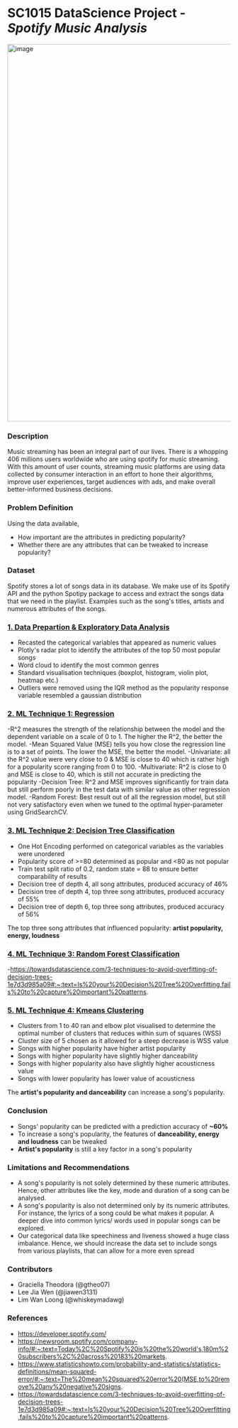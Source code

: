 # SC1015 DataScience Project - _Spotify Music Analysis_

<img width="850" alt="image" src="https://user-images.githubusercontent.com/90097030/164615136-60684cdc-bec6-428e-bd1c-d0afde7ac777.png">

### Description  
Music streaming has been an integral part of our lives. There is a whopping 406 millions users worldwide who are using spotify for music streaming. With this amount of user counts, streaming music platforms are using data collected by consumer interaction in an effort to hone their algorithms, improve user experiences, target audiences with ads, and make overall better-informed business decisions. 

### Problem Definition  
Using the data available,  
- How important are the attributes in predicting popularity?  
- Whether there are any attributes that can be tweaked to increase popularity?  

### Dataset
Spotify stores a lot of songs data in its database. We make use of its Spotify API and the python Spotipy package to access and extract the songs data that we need in the playlist. Examples such as the song's titles, artists and numerous attributes of the songs.

### [1. Data Prepartion & Exploratory Data Analysis](https://github.com/WhiskeyMaDawg/SC1015_DataScience_Project/blob/main/Data_Preparation_%26_Exploratory_Data_Analysis.ipynb)
- Recasted the categorical variables that appeared as numeric values
- Plotly's radar plot to identify the attributes of the top 50 most popular songs
- Word cloud to identify the most common genres
- Standard visualisation techniques (boxplot, histogram, violin plot, heatmap etc.)
- Outliers were removed using the IQR method as the popularity response variable resembled a gaussian distribution


### [2. ML Technique 1: Regression](Regression_Model.ipynb)  
-R^2 measures the strength of the relationship between the model and the dependent variable on a scale of 0 to 1. The higher the R^2, the better the model.
-Mean Squared Value (MSE) tells you how close the regression line is to a set of points. The lower the MSE, the better the model.
-Univariate:  all the R^2 value were very close to 0 & MSE is close to 40 which is rather high for a popularity score ranging from 0 to 100.
-Multivariate: R^2 is close to 0 and MSE is close to 40, which is still not accurate in predicting the popularity
-Decision Tree: R^2 and MSE improves significantly for train data but still perform poorly in the test data with similar value as other regression model.
-Random Forest: Best result out of all the regression model, but still not very satisfactory even when we tuned to the optimal hyper-parameter using GridSearchCV.

### [3. ML Technique 2: Decision Tree Classification](Decision_Tree_(Outliers_IQR).ipynb)  
- One Hot Encoding performed on categorical variables as the variables were unordered
- Popularity score of >=80 determined as popular and <80 as not popular
- Train test split ratio of 0.2, random state = 88 to ensure better comparability of results
- Decision tree of depth 4, all song attributes, produced accuracy of 46%
- Decision tree of depth 4, top three song attributes, produced accuracy of 55%
- Decision tree of depth 6, top three song attributes, produced accuracy of 56%

The top three song attributes that influenced popularity: **artist popularity, energy, loudness**

### [4. ML Technique 3: Random Forest Classification](Random_Forest_Classification.ipynb) 
-https://towardsdatascience.com/3-techniques-to-avoid-overfitting-of-decision-trees-1e7d3d985a09#:~:text=Is%20your%20Decision%20Tree%20Overfitting,fails%20to%20capture%20important%20patterns.

### [5. ML Technique 4: Kmeans Clustering](KMeans_Clustering.ipynb)
- Clusters from 1 to 40 ran and elbow plot visualised to determine the optimal number of clusters that reduces within sum of squares (WSS)
- Cluster size of 5 chosen as it allowed for a steep decrease is WSS value
- Songs with higher popularity have higher artist popularity
- Songs with higher popularity have slightly higher danceability
- Songs with higher popularity also have slightly higher acousticness value
- Songs with lower popularity has lower value of acousticness

The **artist's popularity and danceability** can increase a song's popularity.

### Conclusion
- Songs' popularity can be predicted with a prediction accuracy of **~60%**
- To increase a song's popularity, the features of **danceability, energy and loudness** can be tweaked
- **Artist's popularity** is still a key factor in a song's popularity

### Limitations and Recommendations 
- A song's popularity is not solely determined by these numeric attributes. Hence, other attributes like the key, mode and duration of a song can be analysed.
- A song's popularity is also not determined only by its numeric attributes. For instance, the lyrics of a song could be what makes it popular. A deeper dive into common lyrics/ words used in popular songs can be explored.
- Our categorical data like speechiness and liveness showed a huge class imbalance. Hence, we should increase the data set to include songs from various playlists, that can allow for a more even spread

### Contributors  
- Graciella Theodora (@gtheo07)  
- Lee Jia Wen (@jiawen3131)
- Lim Wan Loong (@whiskeymadawg)  

### References  
- https://developer.spotify.com/
- https://newsroom.spotify.com/company-info/#:~:text=Today%2C%20Spotify%20is%20the%20world's,180m%20subscribers%2C%20across%20183%20markets.
- https://www.statisticshowto.com/probability-and-statistics/statistics-definitions/mean-squared-error/#:~:text=The%20mean%20squared%20error%20(MSE,to%20remove%20any%20negative%20signs.
- https://towardsdatascience.com/3-techniques-to-avoid-overfitting-of-decision-trees-1e7d3d985a09#:~:text=Is%20your%20Decision%20Tree%20Overfitting,fails%20to%20capture%20important%20patterns.
